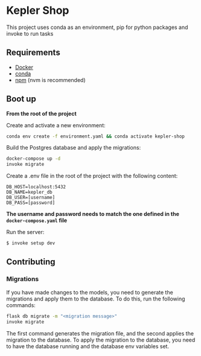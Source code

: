 # Kepler Shop

This project uses conda as an environment, pip for python packages and invoke to
run tasks

## Requirements

- [Docker](https://docs.docker.com/get-docker/)
- [conda](https://docs.conda.io/projects/conda/en/latest/user-guide/install/index.html)
- [npm](https://docs.npmjs.com/downloading-and-installing-node-js-and-npm) (nvm
  is recommended)

## Boot up

**From the root of the project**

Create and activate a new environment:

```sh
conda env create -f environment.yaml && conda activate kepler-shop
```

Build the Postgres database and apply the migrations:

```sh
docker-compose up -d
invoke migrate
```

Create a .env file in the root of the project with the following content:

```dotenv
DB_HOST=localhost:5432
DB_NAME=kepler_db
DB_USER=[username]
DB_PASS=[password]
```

**The username and password needs to match the one defined in
the `docker-compose.yaml` file**

Run the server:

```sh
$ invoke setup dev
```

## Contributing

### Migrations

If you have made changes to the models, you need to generate the migrations and
apply them to the database. To do this, run the following commands:

```sh
flask db migrate -m "<migration message>"
invoke migrate
```

The first command generates the migration file,
and the second applies the migration to the database.
To apply the migration to the database,
you need to have the database running and the database env variables set.
